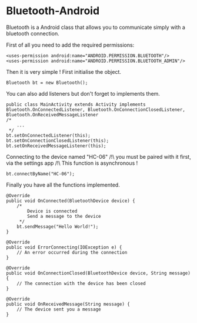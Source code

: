 # Bluetooth-Android
Bluetooth is a Android class that allows you to communicate simply with a bluetooth connection.

First of all you need to add the required permissions: 

    <uses-permission android:name="ANDROID.PERMISSION.BLUETOOTH"/>
    <uses-permission android:name="ANDROID.PERMISSION.BLUETOOTH_ADMIN"/>

Then it is very simple ! First initialise the object.

    Bluetooth bt = new Bluetooth();
    
You can also add listeners but don't forget to implements them.

    public class MainActivity extends Activity implements Bluetooth.OnConnectedListener, Bluetooth.OnConnectionClosedListener, Bluetooth.OnReceivedMessageListener
    /*
        ...
     */
    bt.setOnConnectedListener(this);
    bt.setOnConnectionClosedListener(this);
    bt.setOnReceivedMessageListener(this);
    
Connecting to the device named "HC-06" /!\ you must be paired with it first, via the settings app /!\ 
This function is asynchronous !

    bt.connectByName("HC-06");
    
Finally you have all the functions implemented.

    @Override
    public void OnConnected(BluetoothDevice device) {
        /*
            Device is connected
            Send a message to the device
         */
        bt.sendMessage("Hello World!");
    }

    @Override
    public void ErrorConnecting(IOException e) {
        // An error occurred during the connection
    }

    @Override
    public void OnConnectionClosed(BluetoothDevice device, String message) {
        // The connection with the device has been closed
    }

    @Override
    public void OnReceivedMessage(String message) {
        // The device sent you a message
    }
